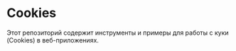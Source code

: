 # Cookies
Этот репозиторий содержит инструменты и примеры для работы с куки (Cookies) в веб-приложениях. 
